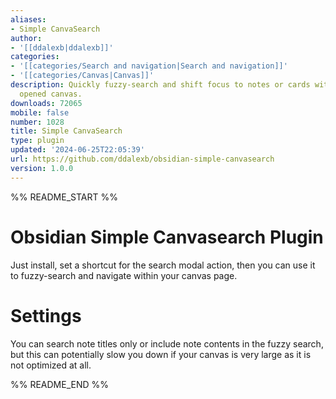 ```yaml
---
aliases:
- Simple CanvaSearch
author:
- '[[ddalexb|ddalexb]]'
categories:
- '[[categories/Search and navigation|Search and navigation]]'
- '[[categories/Canvas|Canvas]]'
description: Quickly fuzzy-search and shift focus to notes or cards within the currently
  opened canvas.
downloads: 72065
mobile: false
number: 1028
title: Simple CanvaSearch
type: plugin
updated: '2024-06-25T22:05:39'
url: https://github.com/ddalexb/obsidian-simple-canvasearch
version: 1.0.0
---
```


%% README_START %%

# Obsidian Simple Canvasearch Plugin

Just install, set a shortcut for the search modal action, then you can use it to fuzzy-search and navigate within your canvas page.
# Settings
You can search note titles only or include note contents in the fuzzy search, but this can potentially slow you down if your canvas is very large as it is not optimized at all. 

%% README_END %%